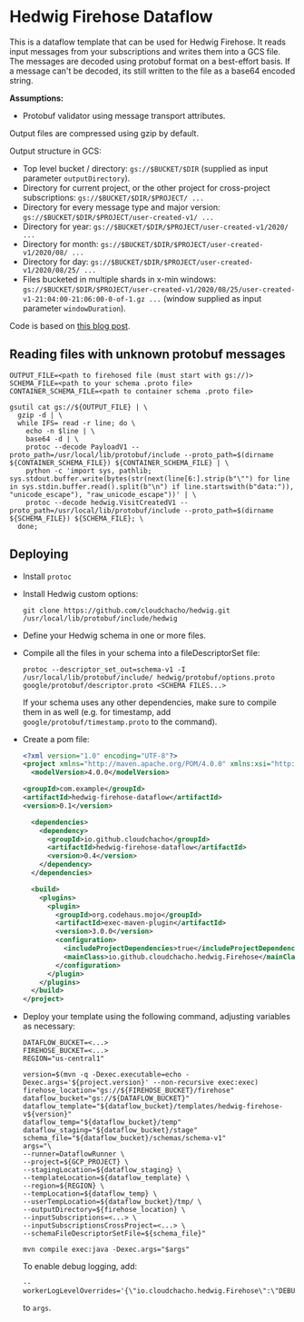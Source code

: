 # Hedwig Firehose Dataflow

This is a dataflow template that can be used for Hedwig Firehose. It reads input messages from your subscriptions and
writes them into a GCS file. The messages are decoded using protobuf format on a best-effort basis. If a message can't
be decoded, its still written to the file as a base64 encoded string.

**Assumptions:**
- Protobuf validator using message transport attributes.

Output files are compressed using gzip by default.

Output structure in GCS:
- Top level bucket / directory: `gs://$BUCKET/$DIR` (supplied as input parameter `outputDirectory`).
- Directory for current project, or the other project for cross-project subscriptions: `gs://$BUCKET/$DIR/$PROJECT/ ...`
- Directory for every message type and major version: `gs://$BUCKET/$DIR/$PROJECT/user-created-v1/ ...`
- Directory for year: `gs://$BUCKET/$DIR/$PROJECT/user-created-v1/2020/ ...`
- Directory for month: `gs://$BUCKET/$DIR/$PROJECT/user-created-v1/2020/08/ ...`
- Directory for day: `gs://$BUCKET/$DIR/$PROJECT/user-created-v1/2020/08/25/ ...`
- Files bucketed in multiple shards in x-min windows: `gs://$BUCKET/$DIR/$PROJECT/user-created-v1/2020/08/25/user-created-v1-21:04:00-21:06:00-0-of-1.gz ...` (window supplied as input parameter `windowDuration`).

Code is based on [this blog post](https://medium.com/@robinriclet/streaming-multiple-pubsub-subscriptions-to-gcs-with-fixed-windows-and-dynamic-naming-7f70cdd4584).

## Reading files with unknown protobuf messages

```shell script
OUTPUT_FILE=<path to firehosed file (must start with gs://)>
SCHEMA_FILE=<path to your schema .proto file>
CONTAINER_SCHEMA_FILE=<path to container schema .proto file>

gsutil cat gs://${OUTPUT_FILE} | \
  gzip -d | \
  while IFS= read -r line; do \
    echo -n $line | \
    base64 -d | \
    protoc --decode PayloadV1 --proto_path=/usr/local/lib/protobuf/include --proto_path=$(dirname ${CONTAINER_SCHEMA_FILE}) ${CONTAINER_SCHEMA_FILE} | \
    python -c 'import sys, pathlib; sys.stdout.buffer.write(bytes(str(next(line[6:].strip(b"\"") for line in sys.stdin.buffer.read().split(b"\n") if line.startswith(b"data:")), "unicode_escape"), "raw_unicode_escape"))' | \
    protoc --decode hedwig.VisitCreatedV1 --proto_path=/usr/local/lib/protobuf/include --proto_path=$(dirname ${SCHEMA_FILE}) ${SCHEMA_FILE}; \
  done;
```

## Deploying

- Install `protoc`
- Install Hedwig custom options:
    ```shell
    git clone https://github.com/cloudchacho/hedwig.git /usr/local/lib/protobuf/include/hedwig
    ```
- Define your Hedwig schema in one or more files.
- Compile all the files in your schema into a fileDescriptorSet file:
    ```shell
    protoc --descriptor_set_out=schema-v1 -I /usr/local/lib/protobuf/include/ hedwig/protobuf/options.proto google/protobuf/descriptor.proto <SCHEMA FILES...>
    ```
  If your schema uses any other dependencies, make sure to compile them in as well (e.g. for timestamp, add `google/protobuf/timestamp.proto` to the command).
- Create a pom file:
    ```xml
    <?xml version="1.0" encoding="UTF-8"?>
    <project xmlns="http://maven.apache.org/POM/4.0.0" xmlns:xsi="http://www.w3.org/2001/XMLSchema-instance" xsi:schemaLocation="http://maven.apache.org/POM/4.0.0 http://maven.apache.org/xsd/maven-4.0.0.xsd">
      <modelVersion>4.0.0</modelVersion>

    <groupId>com.example</groupId>
    <artifactId>hedwig-firehose-dataflow</artifactId>
    <version>0.1</version>

      <dependencies>
        <dependency>
          <groupId>io.github.cloudchacho</groupId>
          <artifactId>hedwig-firehose-dataflow</artifactId>
          <version>0.4</version>
        </dependency>
      </dependencies>

      <build>
        <plugins>
          <plugin>
            <groupId>org.codehaus.mojo</groupId>
            <artifactId>exec-maven-plugin</artifactId>
            <version>3.0.0</version>
            <configuration>
              <includeProjectDependencies>true</includeProjectDependencies>
              <mainClass>io.github.cloudchacho.hedwig.Firehose</mainClass>
            </configuration>
          </plugin>
        </plugins>
      </build>
    </project>
    ```
- Deploy your template using the following command, adjusting variables as necessary:
    ```shell
    DATAFLOW_BUCKET=<...>
    FIREHOSE_BUCKET=<...>
    REGION="us-central1"

    version=$(mvn -q -Dexec.executable=echo -Dexec.args='${project.version}' --non-recursive exec:exec)    firehose_location="gs://${FIREHOSE_BUCKET}/firehose"
    dataflow_bucket="gs://${DATAFLOW_BUCKET}"
    dataflow_template="${dataflow_bucket}/templates/hedwig-firehose-v${version}"
    dataflow_temp="${dataflow_bucket}/temp"
    dataflow_staging="${dataflow_bucket}/stage"
    schema_file="${dataflow_bucket}/schemas/schema-v1"
    args="\
    --runner=DataflowRunner \
    --project=${GCP_PROJECT} \
    --stagingLocation=${dataflow_staging} \
    --templateLocation=${dataflow_template} \
    --region=${REGION} \
    --tempLocation=${dataflow_temp} \
    --userTempLocation=${dataflow_bucket}/tmp/ \
    --outputDirectory=${firehose_location} \
    --inputSubscriptions=<...> \
    --inputSubscriptionsCrossProject=<...> \
    --schemaFileDescriptorSetFile=${schema_file}"

    mvn compile exec:java -Dexec.args="$args"
    ```

    To enable debug logging, add:
    ```shell
    --workerLogLevelOverrides='{\"io.cloudchacho.hedwig.Firehose\":\"DEBUG\"}'
    ```
    to `args`.
